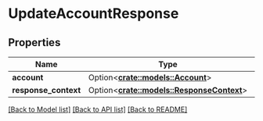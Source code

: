 # UpdateAccountResponse

## Properties

Name | Type | Description | Notes
------------ | ------------- | ------------- | -------------
**account** | Option<[**crate::models::Account**](Account.md)> |  | [optional]
**response_context** | Option<[**crate::models::ResponseContext**](ResponseContext.md)> |  | [optional]

[[Back to Model list]](../README.md#documentation-for-models) [[Back to API list]](../README.md#documentation-for-api-endpoints) [[Back to README]](../README.md)


